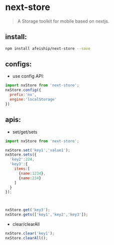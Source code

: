# next-store
> A Storage toolkit for mobile based on nextjs.



## install:
```bash
npm install afeiship/next-store --save
```


## configs:
+ use config API:
```javascript
import nxStore from 'next-store';
nxStore.config({
  prefix:'nx',
  engine:'localStorage'
})
```


## apis:
+ set/get/sets
```javascript
import nxStore from 'next-store';

nxStore.set('key1','value1');
nxStore.sets({
  'key2':224,
  'key3':{
    items:[
      {name:1234},
      {name:234}
    ]
  }
});



nxStore.get('key3');
nxStore.gets(['key1','key2','key3']);
```

+ clear/clearAll
```javascript
nxStore.clear('key1');
nxStore.clearAll();
```
